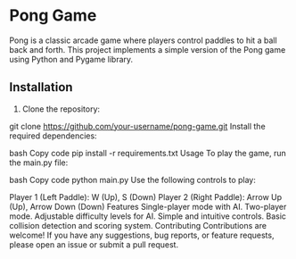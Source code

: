 # Pong Game

Pong is a classic arcade game where players control paddles to hit a ball back and forth. This project implements a simple version of the Pong game using Python and Pygame library.

## Installation

1. Clone the repository:

git clone https://github.com/your-username/pong-game.git
Install the required dependencies:

bash
Copy code
pip install -r requirements.txt
Usage
To play the game, run the main.py file:

bash
Copy code
python main.py
Use the following controls to play:

Player 1 (Left Paddle): W (Up), S (Down)
Player 2 (Right Paddle): Arrow Up (Up), Arrow Down (Down)
Features
Single-player mode with AI.
Two-player mode.
Adjustable difficulty levels for AI.
Simple and intuitive controls.
Basic collision detection and scoring system.
Contributing
Contributions are welcome! If you have any suggestions, bug reports, or feature requests, please open an issue or submit a pull request.
